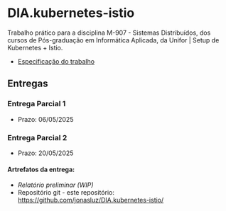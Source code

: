 # DIA.kubernetes-istio

Trabalho prático para a disciplina M-907 - Sistemas Distribuídos, dos cursos de Pós-graduação em Informática Aplicada, da Unifor | Setup de Kubernetes + Istio.

- [Especificação do trabalho](./docs/Especificacao.md)

## Entregas

### Entrega Parcial 1
- Prazo: 06/05/2025
### Entrega Parcial 2
- Prazo: 20/05/2025

#### Artrefatos da entrega:
- *Relatório preliminar (WIP)*
- Repositório git - este repositório: https://github.com/jonasluz/DIA.kubernetes-istio/
